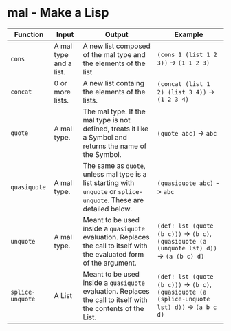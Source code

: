 # mal - Make a Lisp

| Function | Input | Output | Example |
|  ---     | ---   | ---    | ---     |
| `cons` | A mal type and a list. | A new list composed of the mal type and the elements of the list | `(cons 1 (list 1 2 3))` -> `(1 1 2 3)` |
| `concat` | 0 or more lists. | A new list containg the elements of the lists. | `(concat (list 1 2) (list 3 4))` -> `(1 2 3 4)` |
| `quote` | A mal type. | The mal type. If the mal type is not defined, treats it like a Symbol and returns the name of the Symbol. | `(quote abc)` -> `abc` |
| `quasiquote` | A mal type. | The same as `quote`, unless mal type is a list starting with `unquote` or `splice-unquote`. These are detailed below. | `(quasiquote abc)` -> `abc`  |
| `unquote` | A mal type. | Meant to be used inside a `quasiquote` evaluation. Replaces the call to itself with the evaluated form of the argument. | `(def! lst (quote (b c)))` -> `(b c)`, `(quasiquote (a (unquote lst) d))` -> `(a (b c) d)` |
| `splice-unquote` | A List | Meant to be used inside a `quasiquote` evaluation. Replaces the call to itself with the contents of the List. | `(def! lst (quote (b c)))` -> `(b c)`, `(quasiquote (a (splice-unquote lst) d))` -> `(a b c d)` |


